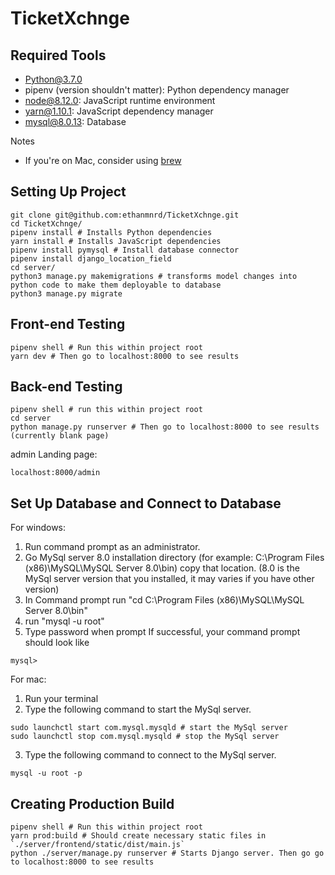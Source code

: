 # TicketXchnge

## Required Tools
- Python@3.7.0
- pipenv (version shouldn't matter): Python dependency manager
- node@8.12.0: JavaScript runtime environment
- yarn@1.10.1: JavaScript dependency manager
- mysql@8.0.13: Database

Notes
- If you're on Mac, consider using [brew](https://brew.sh/)


## Setting Up Project
```
git clone git@github.com:ethanmnrd/TicketXchnge.git
cd TicketXchnge/
pipenv install # Installs Python dependencies
yarn install # Installs JavaScript dependencies
pipenv install pymysql # Install database connector
pipenv install django_location_field 
cd server/
python3 manage.py makemigrations # transforms model changes into python code to make them deployable to database
python3 manage.py migrate
```

## Front-end Testing
```
pipenv shell # Run this within project root
yarn dev # Then go to localhost:8000 to see results
```

## Back-end Testing
```
pipenv shell # run this within project root
cd server
python manage.py runserver # Then go to localhost:8000 to see results (currently blank page)
```

admin Landing page:
```
localhost:8000/admin
```

## Set Up Database and Connect to Database
For windows: 
1. Run command prompt as an administrator.
2. Go MySql server 8.0 installation directory (for example: C:\Program Files (x86)\MySQL\MySQL Server 8.0\bin) copy that location. (8.0 is the MySql server version that you installed, it may varies if you have other version)
3. In Command prompt run "cd C:\Program Files (x86)\MySQL\MySQL Server 8.0\bin"
4. run "mysql -u root"
5. Type password when prompt
If successful, your command prompt should look like
```
mysql>
```

For mac:
1. Run your terminal
2. Type the following command to start the MySql server.
``` 
sudo launchctl start com.mysql.mysqld # start the MySql server
sudo launchctl stop com.mysql.mysqld # stop the MySql server
```
3. Type the following command to connect to the MySql server.
```
mysql -u root -p
```

## Creating Production Build
```
pipenv shell # Run this within project root
yarn prod:build # Should create necessary static files in `./server/frontend/static/dist/main.js`
python ./server/manage.py runserver # Starts Django server. Then go go to localhost:8000 to see results
```

